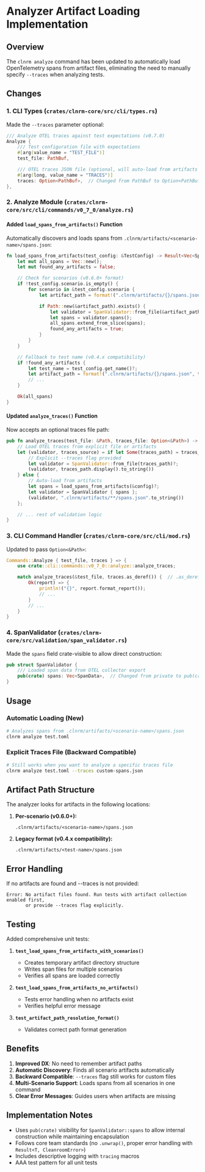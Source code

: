# Analyzer Artifact Loading Implementation

## Overview

The `clnrm analyze` command has been updated to automatically load OpenTelemetry spans from artifact files, eliminating the need to manually specify `--traces` when analyzing tests.

## Changes

### 1. CLI Types (`crates/clnrm-core/src/cli/types.rs`)

Made the `--traces` parameter optional:

```rust
/// Analyze OTEL traces against test expectations (v0.7.0)
Analyze {
    /// Test configuration file with expectations
    #[arg(value_name = "TEST_FILE")]
    test_file: PathBuf,

    /// OTEL traces JSON file (optional, will auto-load from artifacts if not provided)
    #[arg(long, value_name = "TRACES")]
    traces: Option<PathBuf>,  // Changed from PathBuf to Option<PathBuf>
},
```

### 2. Analyze Module (`crates/clnrm-core/src/cli/commands/v0_7_0/analyze.rs`)

#### Added `load_spans_from_artifacts()` Function

Automatically discovers and loads spans from `.clnrm/artifacts/<scenario-name>/spans.json`:

```rust
fn load_spans_from_artifacts(test_config: &TestConfig) -> Result<Vec<SpanData>> {
    let mut all_spans = Vec::new();
    let mut found_any_artifacts = false;

    // Check for scenarios (v0.6.0+ format)
    if !test_config.scenario.is_empty() {
        for scenario in &test_config.scenario {
            let artifact_path = format!(".clnrm/artifacts/{}/spans.json", scenario.name);

            if Path::new(&artifact_path).exists() {
                let validator = SpanValidator::from_file(&artifact_path)?;
                let spans = validator.spans();
                all_spans.extend_from_slice(spans);
                found_any_artifacts = true;
            }
        }
    }

    // Fallback to test name (v0.4.x compatibility)
    if !found_any_artifacts {
        let test_name = test_config.get_name()?;
        let artifact_path = format!(".clnrm/artifacts/{}/spans.json", test_name);
        // ...
    }

    Ok(all_spans)
}
```

#### Updated `analyze_traces()` Function

Now accepts an optional traces file path:

```rust
pub fn analyze_traces(test_file: &Path, traces_file: Option<&Path>) -> Result<AnalysisReport> {
    // Load OTEL traces from explicit file or artifacts
    let (validator, traces_source) = if let Some(traces_path) = traces_file {
        // Explicit --traces flag provided
        let validator = SpanValidator::from_file(traces_path)?;
        (validator, traces_path.display().to_string())
    } else {
        // Auto-load from artifacts
        let spans = load_spans_from_artifacts(&config)?;
        let validator = SpanValidator { spans };
        (validator, ".clnrm/artifacts/**/spans.json".to_string())
    };

    // ... rest of validation logic
}
```

### 3. CLI Command Handler (`crates/clnrm-core/src/cli/mod.rs`)

Updated to pass `Option<&Path>`:

```rust
Commands::Analyze { test_file, traces } => {
    use crate::cli::commands::v0_7_0::analyze::analyze_traces;

    match analyze_traces(&test_file, traces.as_deref()) {  // .as_deref() converts Option<PathBuf> to Option<&Path>
        Ok(report) => {
            println!("{}", report.format_report());
            // ...
        }
        // ...
    }
}
```

### 4. SpanValidator (`crates/clnrm-core/src/validation/span_validator.rs`)

Made the `spans` field crate-visible to allow direct construction:

```rust
pub struct SpanValidator {
    /// Loaded span data from OTEL collector export
    pub(crate) spans: Vec<SpanData>,  // Changed from private to pub(crate)
}
```

## Usage

### Automatic Loading (New)

```bash
# Analyzes spans from .clnrm/artifacts/<scenario-name>/spans.json
clnrm analyze test.toml
```

### Explicit Traces File (Backward Compatible)

```bash
# Still works when you want to analyze a specific traces file
clnrm analyze test.toml --traces custom-spans.json
```

## Artifact Path Structure

The analyzer looks for artifacts in the following locations:

1. **Per-scenario (v0.6.0+):**
   ```
   .clnrm/artifacts/<scenario-name>/spans.json
   ```

2. **Legacy format (v0.4.x compatibility):**
   ```
   .clnrm/artifacts/<test-name>/spans.json
   ```

## Error Handling

If no artifacts are found and --traces is not provided:

```
Error: No artifact files found. Run tests with artifact collection enabled first,
       or provide --traces flag explicitly.
```

## Testing

Added comprehensive unit tests:

1. **`test_load_spans_from_artifacts_with_scenarios()`**
   - Creates temporary artifact directory structure
   - Writes span files for multiple scenarios
   - Verifies all spans are loaded correctly

2. **`test_load_spans_from_artifacts_no_artifacts()`**
   - Tests error handling when no artifacts exist
   - Verifies helpful error message

3. **`test_artifact_path_resolution_format()`**
   - Validates correct path format generation

## Benefits

1. **Improved DX**: No need to remember artifact paths
2. **Automatic Discovery**: Finds all scenario artifacts automatically
3. **Backward Compatible**: `--traces` flag still works for custom files
4. **Multi-Scenario Support**: Loads spans from all scenarios in one command
5. **Clear Error Messages**: Guides users when artifacts are missing

## Implementation Notes

- Uses `pub(crate)` visibility for `SpanValidator::spans` to allow internal construction while maintaining encapsulation
- Follows core team standards (no `.unwrap()`, proper error handling with `Result<T, CleanroomError>`)
- Includes descriptive logging with `tracing` macros
- AAA test pattern for all unit tests
